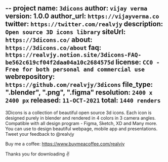 --
project name: `3dicons`
author: `vijay verma`
version: 1.0.0
author_url: `https://vijayverma.co`
twitter: `https://twitter.com/realvjy`
description: `Open source 3D icons library`
siteUrl: `https://3dicons.co/`
about: `https://3dicons.co/about`
faq: `https://realvjy.notion.site/3dicons-FAQ-be562c619cf04f2daa04a10c2684575d`
license: `CC0 - Free for both personal and commercial use`
webrepository: `https://github.com/realvjy/3dicons`
file_type: ".blender", ".png", ".figma"
resolution: `2400 x 2400 px`
released: `11-OCT-2021`
total: `1440 renders`
--
3Dicons is a collection of beautiful open source 3d icons. Each icon is designed purely in blender and rendered in 4 colors in 3 camera angles. Compatible with all design program - Figma, Sketch, XD and Many more. You can use to design beautiful webpage, mobile app and presentations. Tweet your feedback to @realvjy

Buy me a coffee: https://www.buymeacoffee.com/realvjy

Thanks you for downloading
✌️

